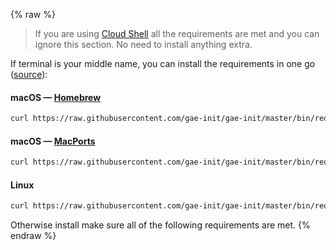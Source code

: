 {% raw %}

> If you are using [Cloud Shell](https://cloud.google.com/shell/) all the
requirements are met and you can ignore this section. No need to install
anything extra.

If terminal is your middle name, you can install the requirements in one go
([source](https://github.com/gae-init/gae-init/tree/master/bin)):

#### macOS &mdash; [Homebrew](http://brew.sh/)

```bash
curl https://raw.githubusercontent.com/gae-init/gae-init/master/bin/requirements_osx_brew.sh | bash
```

#### macOS &mdash; [MacPorts](https://www.macports.org/)

```bash
curl https://raw.githubusercontent.com/gae-init/gae-init/master/bin/requirements_osx_port.sh | bash
```

#### Linux

```bash
curl https://raw.githubusercontent.com/gae-init/gae-init/master/bin/requirements_linux.sh | bash
```

Otherwise install make sure all of the following requirements are met.
{% endraw %}
